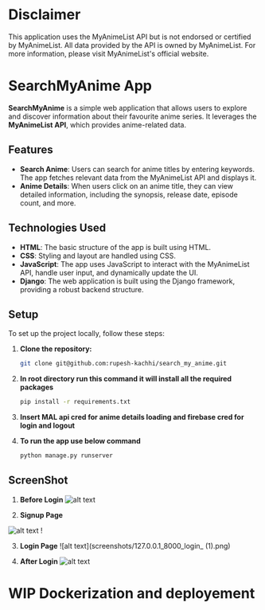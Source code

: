 # Disclaimer
This application uses the MyAnimeList API but is not endorsed or certified by MyAnimeList. All data provided by the API is owned by MyAnimeList. For more information, please visit MyAnimeList's official website.

# SearchMyAnime App
**SearchMyAnime** is a simple web application that allows users to explore and discover information about their favourite anime series. It leverages the **MyAnimeList API**, which provides anime-related data.



## Features

- **Search Anime**: Users can search for anime titles by entering keywords. The app fetches relevant data from the MyAnimeList API and displays it.
- **Anime Details**: When users click on an anime title, they can view detailed information, including the synopsis, release date, episode count, and more.

## Technologies Used

- **HTML**: The basic structure of the app is built using HTML.
- **CSS**: Styling and layout are handled using CSS.
- **JavaScript**: The app uses JavaScript to interact with the MyAnimeList API, handle user input, and dynamically update the UI.
- **Django**: The web application is built using the Django framework, providing a robust backend structure.

## Setup

To set up the project locally, follow these steps:

1. **Clone the repository:**

   ```bash
   git clone git@github.com:rupesh-kachhi/search_my_anime.git

2. **In root directory run this command it will install all the required packages**
   ```bash
   pip install -r requirements.txt

3. **Insert MAL api cred for anime details loading and firebase cred for login and logout**

4. **To run the app use below command**
   ```bash
   python manage.py runserver


## ScreenShot

1. **Before Login**
![alt text](screenshots/127.0.0.1_8000_.png)

2. **Signup Page**

![alt text](screenshots/127.0.0.1_8000_signup_.png) !

3. **Login Page**
 ![alt text](screenshots/127.0.0.1_8000_login_ (1).png)

4. **After Login**
![alt text](screenshots/127.0.0.1_8000_postSignIn.png)

# WIP Dockerization and deployement